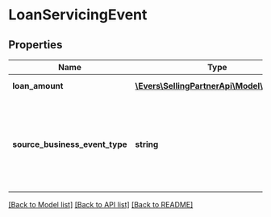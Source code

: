# LoanServicingEvent

## Properties
Name | Type | Description | Notes
------------ | ------------- | ------------- | -------------
**loan_amount** | [**\Evers\SellingPartnerApi\Model\Currency**](Currency.md) | The amount of the loan. | [optional] 
**source_business_event_type** | **string** | The type of event.  Possible values:  * LoanAdvance  * LoanPayment  * LoanRefund | [optional] 

[[Back to Model list]](../README.md#documentation-for-models) [[Back to API list]](../README.md#documentation-for-api-endpoints) [[Back to README]](../README.md)


